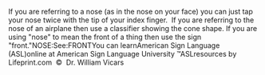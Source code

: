If you are referring to a nose (as in the nose on your face) you can 
			just tap your nose twice with the tip of your index finger.  If 
			you are referring to the nose of an airplane then use a classifier 
			showing the cone shape. If you are using "nose" to mean the front of 
			a thing then use the sign "front."NOSE:See:FRONTYou can learnAmerican Sign Language (ASL)online at American Sign Language University ™ASLresources by Lifeprint.com  ©  Dr. William Vicars